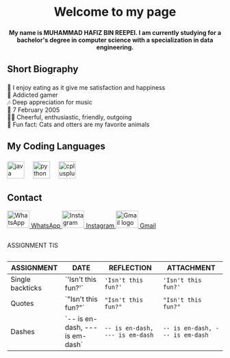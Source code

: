 
<h1 align="center">Welcome to my page</h1>

###

<h4 align="center">My name is <strong>MUHAMMAD HAFIZ BIN REEPEI</strong>. I am currently studying for a bachelor's degree in computer science with a specialization in data engineering.</h4>

###

<h2 align="left">Short Biography</h2>

###

<p align="left">🍴 I enjoy eating as it give me satisfaction and happiness<br>👾 Addicted gamer<br>🎶 Deep appreciation for music<br>🎂 7 February 2005<br>👱🏼 Cheerful, enthusiastic, friendly, outgoing<br>🎲 Fun fact: Cats and otters are my favorite animals</p>

###

<h2 align="left">My Coding Languages</h2>

###

<div align="left">
  <img src="https://cdn.jsdelivr.net/gh/devicons/devicon/icons/java/java-original.svg" height="40" alt="java logo"  />
  <img width="12" />
  <img src="https://cdn.jsdelivr.net/gh/devicons/devicon/icons/python/python-original.svg" height="40" alt="python logo"  />
  <img width="12" />
  <img src="https://cdn.jsdelivr.net/gh/devicons/devicon/icons/cplusplus/cplusplus-original.svg" height="40" alt="cplusplus logo"  />
</div>

###

<h2 align="left">Contact</h2>

<div align="left">
  <a href="https://wa.me/60134976641" target="_blank">
    <img src="https://raw.githubusercontent.com/maurodesouza/profile-readme-generator/master/src/assets/icons/social/whatsapp/default.svg" width="52" height="40" alt="WhatsApp logo" />
    <span>WhatsApp</span>
  </a>
  <a href="https://www.instagram.com/hafiz_._._._" target="_blank">
    <img src="https://raw.githubusercontent.com/maurodesouza/profile-readme-generator/master/src/assets/icons/social/instagram/default.svg" width="52" height="40" alt="Instagram logo" />
    <span>Instagram</span>
  </a>
  <a href="mailto:mhafizreepei05@gmail.com" target="_blank">
    <img src="https://raw.githubusercontent.com/maurodesouza/profile-readme-generator/master/src/assets/icons/social/gmail/default.svg" width="52" height="40" alt="Gmail logo" />
    <span>Gmail</span>
  </a>
</div>

###

##

ASSIGNMENT TIS

##

|ASSIGNMENT       |DATE                           | REFLECTION                        | ATTACHMENT                     |
|-----------------|-------------------------------|-----------------------------------|--------------------------------|
| Single backticks | \`'Isn't this fun?'\`          | `'Isn't this fun?'`               | `'Isn't this fun?'`            |
| Quotes          | \`"Isn't this fun?"\`          | `"Isn't this fun?"`               | `"Isn't this fun?"`            |
| Dashes          | \`-- is en-dash, --- is em-dash\` | `-- is en-dash, --- is em-dash`   | `-- is en-dash, --- is em-dash` |



